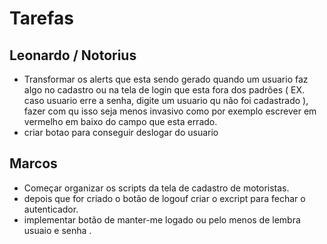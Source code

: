 # Tarefas 

## Leonardo / Notorius
- Transformar os alerts que esta sendo gerado quando um usuario faz algo no cadastro ou na tela de login que esta fora dos padrões ( EX. caso usuario erre a senha, digite um usuario qu não foi cadastrado ),
fazer com qu isso seja menos invasivo como por exemplo escrever em vermelho em baixo do campo que esta errado.
- criar botao para conseguir deslogar do usuario

## Marcos

- Começar organizar os scripts da tela de cadastro de motoristas.
- depois que for criado o botão de logouf criar o excript para fechar o autenticador.
- implementar botão de manter-me logado ou pelo menos de lembra usuaio e senha .


